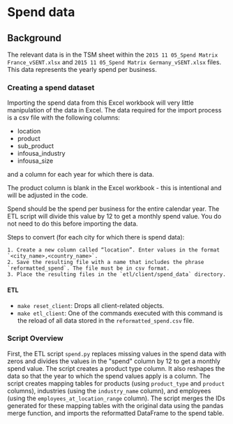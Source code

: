# Spend data

## Background
The relevant data is in the TSM sheet within the `2015 11 05_Spend Matrix France_vSENT.xlsx` and `2015 11 05_Spend Matrix Germany_vSENT.xlsx` files. This data represents the yearly spend per business. 

### Creating a spend dataset
Importing the spend data from this Excel workbook will very little manipulation of the data in Excel. The data required for the import process is a csv file with the following columns: 
- location
- product	
- sub_product	
- infousa_industry	
- infousa_size	

and a column for each year for which there is data. 

The product column is blank in the Excel workbook - this is intentional and will be adjusted in the code.

Spend should be the spend per business for the entire calendar year. The ETL script will divide this value by 12 to get a monthly spend value. You do not need to do this before importing the data.

Steps to convert (for each city for which there is spend data): 

	1. Create a new column called “location”. Enter values in the format `<city_name>,<country_name>`.
	2. Save the resulting file with a name that includes the phrase `reformatted_spend`. The file must be in csv format.
	3. Place the resulting files in the `etl/client/spend_data` directory.

#### ETL

 - `make reset_client`: Drops all client-related objects.
 - `make etl_client`: One of the commands executed with this command is the reload of all data stored in the `reformatted_spend.csv` file.
 
### Script Overview
 
First, the ETL script `spend.py` replaces missing values in the spend data with zeros and divides the values in the "spend" column by 12 to get a monthly spend value. The script creates a product type column. It also reshapes the data so that the year to which the spend values apply is a column. The script creates mapping tables for products (using `product_type` and `product` columns), industries (using the `industry_name` column), and employees (using the `employees_at_location_range` column). The script merges the IDs generated for these mapping tables with the original data using the pandas merge function, and imports the reformatted DataFrame to the spend table.
 
  

